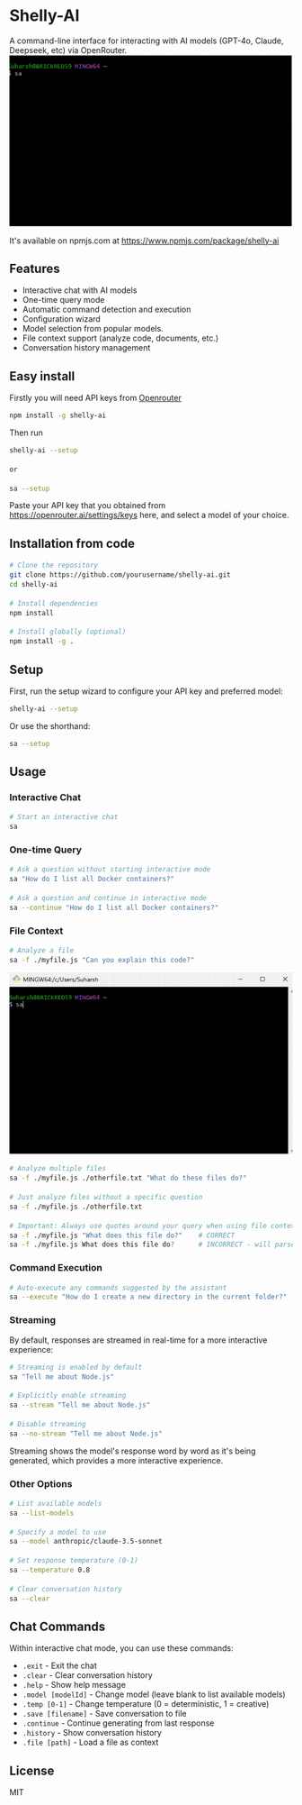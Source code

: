 # Shelly-AI

A command-line interface for interacting with AI models (GPT-4o, Claude, Deepseek, etc) via OpenRouter.
![How to use normally](./media/demo1.gif)


It's available on npmjs.com at https://www.npmjs.com/package/shelly-ai 
 
## Features

- Interactive chat with AI models
- One-time query mode
- Automatic command detection and execution
- Configuration wizard
- Model selection from popular models.
- File context support (analyze code, documents, etc.)
- Conversation history management


## Easy install

Firstly you will need API keys from [Openrouter](https://openrouter.ai/settings/keys)
```bash
npm install -g shelly-ai

```
Then run
```bash
shelly-ai --setup

or

sa --setup
```

Paste your API key that you obtained from https://openrouter.ai/settings/keys here, and select a model of your choice.

## Installation from code

```bash
# Clone the repository
git clone https://github.com/yourusername/shelly-ai.git
cd shelly-ai

# Install dependencies
npm install

# Install globally (optional)
npm install -g .
```

## Setup

First, run the setup wizard to configure your API key and preferred model:

```bash
shelly-ai --setup
```

Or use the shorthand:

```bash
sa --setup
```

## Usage

### Interactive Chat

```bash
# Start an interactive chat
sa
```

### One-time Query

```bash
# Ask a question without starting interactive mode
sa "How do I list all Docker containers?"

# Ask a question and continue in interactive mode
sa --continue "How do I list all Docker containers?"
```

### File Context

```bash
# Analyze a file
sa -f ./myfile.js "Can you explain this code?"
```
![How to use for files](./media/demo2.gif)

```bash
# Analyze multiple files
sa -f ./myfile.js ./otherfile.txt "What do these files do?"

# Just analyze files without a specific question
sa -f ./myfile.js ./otherfile.txt

# Important: Always use quotes around your query when using file context
sa -f ./myfile.js "What does this file do?"    # CORRECT
sa -f ./myfile.js What does this file do?      # INCORRECT - will parse words as filenames
```

### Command Execution

```bash
# Auto-execute any commands suggested by the assistant
sa --execute "How do I create a new directory in the current folder?"
```

### Streaming

By default, responses are streamed in real-time for a more interactive experience:

```bash
# Streaming is enabled by default
sa "Tell me about Node.js"

# Explicitly enable streaming
sa --stream "Tell me about Node.js"

# Disable streaming
sa --no-stream "Tell me about Node.js"
```

Streaming shows the model's response word by word as it's being generated, which provides a more interactive experience.

### Other Options

```bash
# List available models
sa --list-models

# Specify a model to use
sa --model anthropic/claude-3.5-sonnet

# Set response temperature (0-1)
sa --temperature 0.8

# Clear conversation history
sa --clear
```

## Chat Commands

Within interactive chat mode, you can use these commands:

- `.exit` - Exit the chat
- `.clear` - Clear conversation history
- `.help` - Show help message
- `.model [modelId]` - Change model (leave blank to list available models)
- `.temp [0-1]` - Change temperature (0 = deterministic, 1 = creative)
- `.save [filename]` - Save conversation to file
- `.continue` - Continue generating from last response
- `.history` - Show conversation history
- `.file [path]` - Load a file as context

## License

MIT